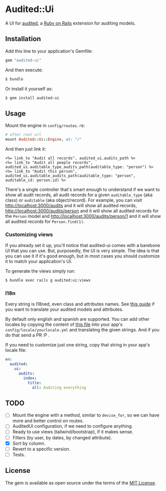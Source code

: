 # Audited::Ui

A UI for [audited](https://github.com/collectiveidea/audited), a [Ruby on Rails](https://rubyonrails.org) extension for auditing models.

## Installation

Add this line to your application's Gemfile:

```ruby
gem "audited-ui"
```

And then execute:

```bash
$ bundle
```

Or install it yourself as:

```bash
$ gem install audited-ui
```

## Usage

Mount the engine in `config/routes.rb`:

```ruby
# after root url
mount Audited::Ui::Engine, at: "/"
```

And then just link it:

```erb
<%= link_to "Audit all records", audited_ui.audits_path %>
<%= link_to "Audit all people records", audited_ui.auditable_type_audits_path(auditable_type: "person") %>
<%= link_to "Audit this person", audited_ui.auditable_audits_path(auditable_type: "person", auditable_id: person.id) %>
```

There's a single controller that's smart enough to understand if we want to show all audit records, all audit records for a given `auditable_type` (aka class) or `auditable` (aka object/record). For example, you can visit [http://localhost:3000/audits](http://localhost:3000/audits) and it will show all audited records, [http://localhost:3000/audits/person](http://localhost:3000/audits/person) and it will show all audited records for the `Person` model and [http://localhost:3000/audits/person/1](http://localhost:3000/audits/person/1) and it will show all audited records for `Person.find(1)`.

### Customizing views

If you already set it up, you'll notice that audited-ui comes with a barebone UI that you can use. But, purposedly, the UI is very simple. The idea is that you can use it if it's good enough, but in most cases you should customize it to match your application's UI.

To generate the views simply run:

```bash
$ bundle exec rails g audited:ui:views
```

### I18n

Every string is I18ned, even class and attributes names. See [this guide](https://guides.rubyonrails.org/i18n.html#translations-for-active-record-models) if you want to translate your audited models and attributes.

By default only english and spanish are supported. You can add other locales by copying the content of [this file](https://github.com/sinaptia/audited-ui/blob/main/config/locales/en.yml) into your app's `config/locale/yourlocale.yml` and translating the given strings. And if you do that send a PR :P .

If you need to customize just one string, copy that string in your app's locale file:

```yml
en:
  audited:
    ui:
      audits:
        index:
          title:
            all: Auditing everything
```

## TODO

- [ ] Mount the engine with a method, similar to `devise_for`, so we can have more and better control on routes.
- [ ] AuditedUI configuration, if we need to configure anything.
- [ ] Ready to use views (tailwind/bootstrap), if it makes sense.
- [ ] Filters (by user, by dates, by changed attribute).
- [x] Sort by column.
- [ ] Revert to a specific version.
- [ ] Tests.

## License

The gem is available as open source under the terms of the [MIT License](https://opensource.org/licenses/MIT).
